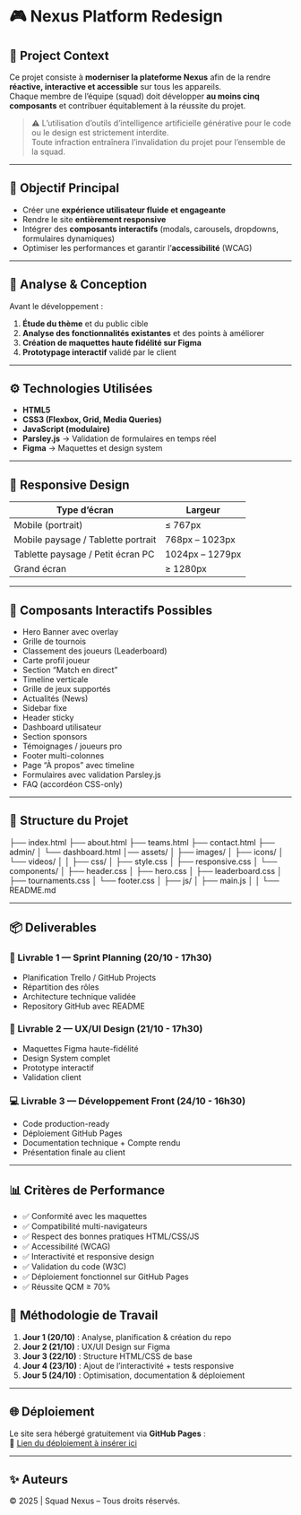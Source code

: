 # 🎮 Nexus Platform Redesign

## 🧩 Project Context

Ce projet consiste à **moderniser la plateforme Nexus** afin de la rendre **réactive, interactive et accessible** sur tous les appareils.  
Chaque membre de l’équipe (squad) doit développer **au moins cinq composants** et contribuer équitablement à la réussite du projet.

> ⚠️ L’utilisation d’outils d’intelligence artificielle générative pour le code ou le design est strictement interdite.  
> Toute infraction entraînera l’invalidation du projet pour l’ensemble de la squad.

----------------------------

## 🎯 Objectif Principal

- Créer une **expérience utilisateur fluide et engageante**
- Rendre le site **entièrement responsive**
- Intégrer des **composants interactifs** (modals, carousels, dropdowns, formulaires dynamiques)
- Optimiser les performances et garantir l’**accessibilité** (WCAG)

----------------------------

## 🧠 Analyse & Conception

Avant le développement :
1. **Étude du thème** et du public cible  
2. **Analyse des fonctionnalités existantes** et des points à améliorer  
3. **Création de maquettes haute fidélité sur Figma**  
4. **Prototypage interactif** validé par le client  

----------------------------

## ⚙️ Technologies Utilisées

- **HTML5**
- **CSS3 (Flexbox, Grid, Media Queries)**
- **JavaScript (modulaire)**
- **Parsley.js** → Validation de formulaires en temps réel
- **Figma** → Maquettes et design system

-----------------------------

## 📱 Responsive Design

| Type d’écran | Largeur |
|---------------|----------|
| Mobile (portrait) | ≤ 767px |
| Mobile paysage / Tablette portrait | 768px – 1023px |
| Tablette paysage / Petit écran PC | 1024px – 1279px |
| Grand écran | ≥ 1280px |

------------------------------

## 🧩 Composants Interactifs Possibles

- Hero Banner avec overlay  
- Grille de tournois  
- Classement des joueurs (Leaderboard)  
- Carte profil joueur  
- Section “Match en direct”  
- Timeline verticale  
- Grille de jeux supportés  
- Actualités (News)  
- Sidebar fixe  
- Header sticky  
- Dashboard utilisateur  
- Section sponsors  
- Témoignages / joueurs pro  
- Footer multi-colonnes  
- Page “À propos” avec timeline  
- Formulaires avec validation Parsley.js  
- FAQ (accordéon CSS-only)

------------------------------

## 🧱 Structure du Projet

├── index.html
├── about.html
├── teams.html
├── contact.html
├── admin/
│   └── dashboard.html
│── assets/
│ ├── images/
│ ├── icons/
│ └── videos/
│ 
│
├── css/
│ ├── style.css
│ ├── responsive.css
│ └── components/
│ ├── header.css
│ ├── hero.css
│ ├── leaderboard.css
│ ├── tournaments.css
│ └── footer.css
│
├── js/
│ ├── main.js
│
│
└── README.md



-----------------------------------

## 📦 Deliverables

### 🏁 Livrable 1 — Sprint Planning (20/10 - 17h30)
- Planification Trello / GitHub Projects  
- Répartition des rôles  
- Architecture technique validée  
- Repository GitHub avec README

### 🎨 Livrable 2 — UX/UI Design (21/10 - 17h30)
- Maquettes Figma haute-fidélité  
- Design System complet  
- Prototype interactif  
- Validation client

### 💻 Livrable 3 — Développement Front (24/10 - 16h30)
- Code production-ready  
- Déploiement GitHub Pages  
- Documentation technique + Compte rendu  
- Présentation finale au client

---

## 📊 Critères de Performance

- ✅ Conformité avec les maquettes  
- ✅ Compatibilité multi-navigateurs  
- ✅ Respect des bonnes pratiques HTML/CSS/JS  
- ✅ Accessibilité (WCAG)  
- ✅ Interactivité et responsive design  
- ✅ Validation du code (W3C)  
- ✅ Déploiement fonctionnel sur GitHub Pages  
- ✅ Réussite QCM ≥ 70%

## 🚀 Méthodologie de Travail

1. **Jour 1 (20/10)** : Analyse, planification & création du repo  
2. **Jour 2 (21/10)** : UX/UI Design sur Figma  
3. **Jour 3 (22/10)** : Structure HTML/CSS de base  
4. **Jour 4 (23/10)** : Ajout de l’interactivité + tests responsive  
5. **Jour 5 (24/10)** : Optimisation, documentation & déploiement

---

## 🌐 Déploiement

Le site sera hébergé gratuitement via **GitHub Pages** :  
🔗 [Lien du déploiement à insérer ici](https://redel-byte.github.io/E-sport)

---

## ✨ Auteurs


© 2025 | Squad Nexus – Tous droits réservés.
